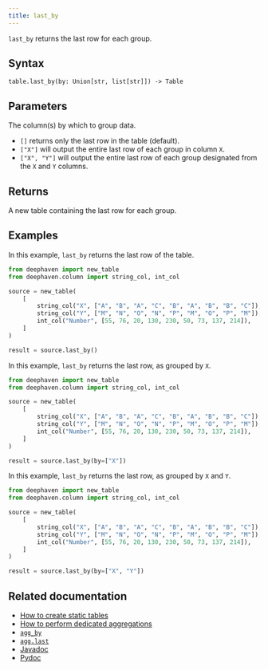 ```yaml
---
title: last_by
---
```


`last_by` returns the last row for each group.

## Syntax

```
table.last_by(by: Union[str, list[str]]) -> Table
```

## Parameters

<ParamTable>
<Param name="by" type="Union[str, list[str]]" optional>

The column(s) by which to group data.

- `[]` returns only the last row in the table (default).
- `["X"]` will output the entire last row of each group in column `X`.
- `["X", "Y"]` will output the entire last row of each group designated from the `X` and `Y` columns.

</Param>
</ParamTable>

## Returns

A new table containing the last row for each group.

## Examples

In this example, `last_by` returns the last row of the table.

```python order=source,result
from deephaven import new_table
from deephaven.column import string_col, int_col

source = new_table(
    [
        string_col("X", ["A", "B", "A", "C", "B", "A", "B", "B", "C"]),
        string_col("Y", ["M", "N", "O", "N", "P", "M", "O", "P", "M"]),
        int_col("Number", [55, 76, 20, 130, 230, 50, 73, 137, 214]),
    ]
)

result = source.last_by()
```

In this example, `last_by` returns the last row, as grouped by `X`.

```python order=source,result
from deephaven import new_table
from deephaven.column import string_col, int_col

source = new_table(
    [
        string_col("X", ["A", "B", "A", "C", "B", "A", "B", "B", "C"]),
        string_col("Y", ["M", "N", "O", "N", "P", "M", "O", "P", "M"]),
        int_col("Number", [55, 76, 20, 130, 230, 50, 73, 137, 214]),
    ]
)

result = source.last_by(by=["X"])
```

In this example, `last_by` returns the last row, as grouped by `X` and `Y`.

```python order=source,result
from deephaven import new_table
from deephaven.column import string_col, int_col

source = new_table(
    [
        string_col("X", ["A", "B", "A", "C", "B", "A", "B", "B", "C"]),
        string_col("Y", ["M", "N", "O", "N", "P", "M", "O", "P", "M"]),
        int_col("Number", [55, 76, 20, 130, 230, 50, 73, 137, 214]),
    ]
)

result = source.last_by(by=["X", "Y"])
```

## Related documentation

- [How to create static tables](../../../how-to-guides/new-and-empty-table.md)
- [How to perform dedicated aggregations](../../../how-to-guides/dedicated-aggregations.md)
- [`agg_by`](./aggBy.md)
- [`agg.last`](./AggLast.md)
- [Javadoc](https://deephaven.io/core/javadoc/io/deephaven/api/TableOperations.html#lastBy())
- [Pydoc](/core/pydoc/code/deephaven.table.html#deephaven.table.Table.last_by)
